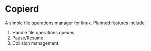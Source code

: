 # Copierd

A simple file operations manager for linux. Planned features include:

1. Handle file operations queues.
2. Pause/Resume.
3. Collision management.
